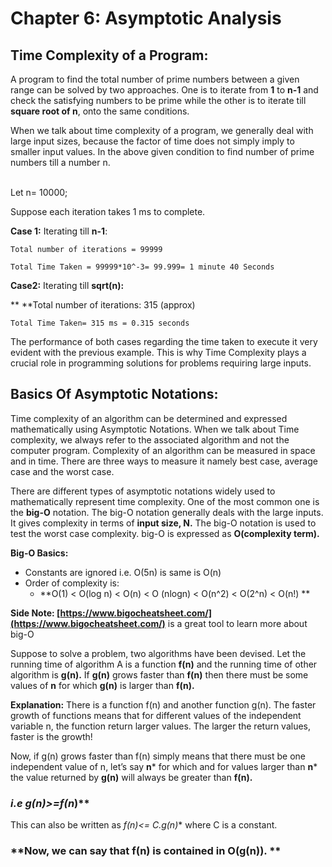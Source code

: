 # Chapter 6:  Asymptotic Analysis


## Time Complexity of a Program:

A program to find the total number of prime numbers between a given range can be solved by two approaches. One is to iterate from **1** to **n-1** and check the satisfying numbers to be prime while the other is to iterate till **square root of n**, onto the same conditions. 

When we talk about time complexity of a program, we generally deal with large input sizes, because the factor of time does not simply imply to smaller input values. In the above given condition to find number of prime numbers till a number n.

 \
Let n= 10000;

Suppose each iteration takes 1 ms to complete. 

**Case 1:** Iterating till **n-1**: 

	Total number of iterations = 99999

	Total Time Taken = 99999*10^-3= 99.999= 1 minute 40 Seconds 

**Case2:** Iterating till **sqrt(n):**

**	**Total number of iterations: 315 (approx)

	Total Time Taken= 315 ms = 0.315 seconds

 The performance of both cases regarding the time taken to execute it very evident with the previous example. This is why Time Complexity plays a crucial role in programming solutions for problems requiring large inputs. 


## Basics Of Asymptotic Notations:

Time complexity of an algorithm can be determined and expressed mathematically using Asymptotic Notations. When we talk about Time complexity, we always refer to the associated algorithm and not the computer program. Complexity of an algorithm can be measured in space and in time. There are three ways to measure it namely best case, average case and the worst case.

There are different types of asymptotic notations widely used to mathematically represent time complexity. One of the most common one is the **big-O** notation. The big-O notation generally deals with the large inputs. It gives complexity in terms of **input size, N.** The big-O notation is used to test the worst case complexity. big-O is expressed as **O(complexity term).** 

**Big-O Basics:**



*   Constants are ignored i.e. O(5n) is same is O(n)
*   Order of complexity is:
    *   **O(1) < O(log n) < O(n) < O (nlogn) < O(n^2) < O(2^n) < O(n!) **

**Side Note: [https://www.bigocheatsheet.com/](https://www.bigocheatsheet.com/)** is a great tool to learn more about big-O 

Suppose to solve a problem, two algorithms have been devised. Let the running time of algorithm A is a function **f(n)** and the running time of other algorithm is **g(n).** If **g(n)** grows faster than **f(n)** then there must be some values of **n** for which **g(n)** is larger than **f(n).**

**Explanation:** There is a function f(n) and another function g(n). The faster growth of functions means that for different values of the independent variable n, the function return larger values. The larger the return values, faster is the growth!   

Now, if g(n) grows faster than f(n) simply means that there must be one independent value of n, let’s say **n*** for which and for values larger than **n*** the value returned by **g(n)** will always be greater than **f(n).** 


### **i.e g(n*)>=f(n*)**

This can also be written as **f(n*)<= C.g(n)** where C is a constant. 


### **Now, we can say that f(n) is contained in O(g(n)). **
